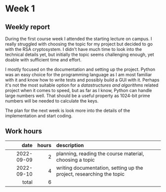 # Week 1

## Weekly report

During the first course week I attended the starting lecture on campus. I really struggled with choosing the topic for my project but decided to go with the RSA cryptosystem. I didn't have much time to look into the technical details yet, but initially the topic seems challenging enough, yet doable with sufficient time and effort.

I mostly focused on the documentation and setting up the project. Python was an easy choice for the programming language as I am most familiar with it and know how to write tests and possibly build a GUI with it. Perhaps it's not the most suitable option for a *datastructures and algorithms* related project when it comes to speed, but as far as I know, Python can handle large numbers well. That should be a useful property as 1024-bit prime numbers will be needed to calculate the keys.

The plan for the next week is look more into the details of the implementation and start coding.

## Work hours

|       date |  hours | description                                                          |
| ---------: | -----: | :------------------------------------------------------------------- |
| 2022-09-09 |      2 | planning, reading the course material, choosing a topic              |
| 2022-09-10 |      4 | writing documentation, setting up the project, researching the topic |
|      total |      6 |                                                                      |
